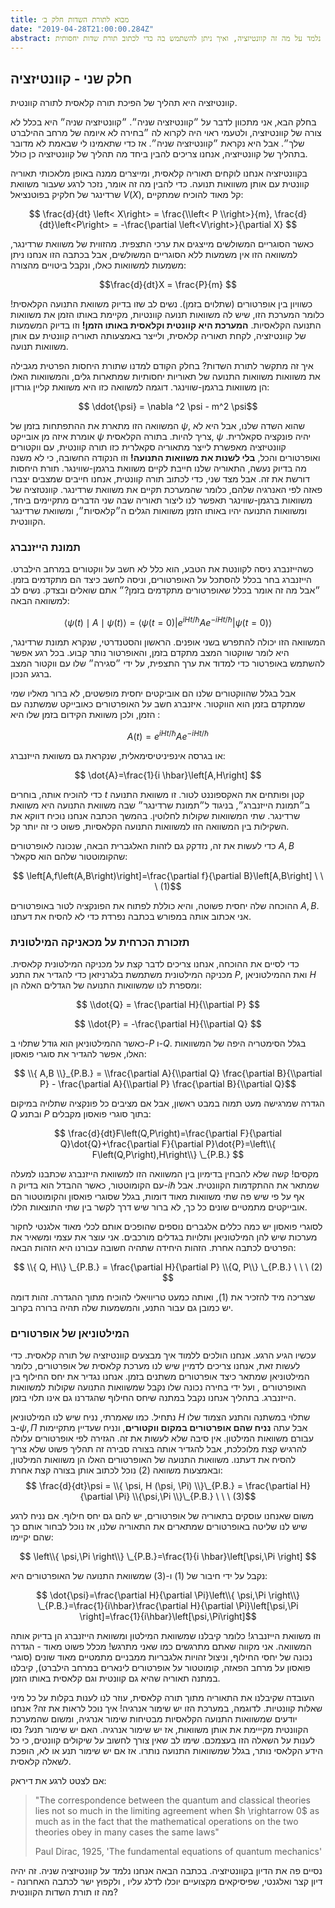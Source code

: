 ```yaml
---
title: מבוא לתורת השדות חלק ב׳
date: "2019-04-28T21:00:00.284Z"
abstract: חלק ב׳ במבוא לתורת השדות הקוונטית. בחלק זה נלמד על מה זה קוונטיזציה, ואיך ניתן להשתמש בה כדי לכתוב תורת שדות יחסותית.
---
```


## חלק שני - קוונטיזציה
קוונטיזציה היא תהליך של הפיכת תורה קלאסית לתורה קוונטית.

בחלק הבא, אני מתכוון לדבר על ״קוונטיזציה שניה״. ״קוונטיזציה שניה״ היא בכלל לא צורה של קוונטיזציה, ולטעמי ראוי היה לקרוא לה ״בחירה לא איומה של מרחב ההילברט שלך״. אבל היא נקראת ״קוונטיזציה שניה״. אז כדי שתאמינו לי שבאמת לא מדובר בתהליך של קוונטיזציה, אנחנו צריכים להבין ביחד מה תהליך של קוונטיזציה כן כולל.

בקוונטיזציה אנחנו לוקחים תאוריה קלאסית, ומייצרים ממנה באופן מלאכותי תאוריה קוונטית עם אותן משוואות תנועה. כדי להבין מה זה אומר, נזכר לרגע שעבור משוואת שרדינגר של חלקיק בפוטנציאל $V(X)$, קל מאוד להוכיח שמתקיים:

$$ \frac{d}{dt} \left< X\right> = \frac{\\left< P \\right>}{m}, \frac{d}{dt}\left<P\right> = -\frac{\partial \left<V\right>}{\partial X} $$

כאשר הסוגריים המשולשים מייצגים את ערכי התצפית. מהזווית של משוואת שרדינגר, למשוואה הזו אין משמעות ללא הסוגריים המשולשים, אבל  בכתבה הזו אנחנו ניתן משמעות למשוואות כאלו, ונקבל ביטויים מהצורה:

$$\frac{d}{dt}X = \frac{P}{m} $$

כשוויון בין אופרטורים (שתלוים בזמן). נשים לב שזו בדיוק משוואת התנועה הקלאסית! כלומר המערכת הזו, שיש לה משוואות תנועה קוונטיות, מקיימת באותו הזמן את משוואות התנועה הקלאסיות. **המערכת היא קוונטית וקלאסית באותו הזמן!** וזו בדיוק המשמעות של קוונטיזציה, לקחת תאוריה קלאסית, ולייצר באמצעותה תאוריה קוונטית עם אותן משוואות תנועה.

איך זה מתקשר לתורת השדות? בחלק הקודם למדנו שתורת היחסות הפרטית מגבילה את משוואות משוואות התנועה של תאוריות יחסותיות שמתארות גלים, והמשוואות האלו הן משוואות ברגמן-שווינגר. דוגמה למשוואה כזו היא משוואת קליין גורדון:

$$ \ddot{\psi} = \nabla ^2 \psi - m^2 \psi$$

המשוואה הזו מתארת את ההתפתחות בזמן של $\psi$, שהוא השדה שלנו, אבל היא לא אומרת איזה מן אובייקט $\psi$ צריך להיות. בתורה הקלאסית, $\psi$ יהיה פונקציה סקאלרית.  קוונטיזציה מאפשרת לייצר מתאוריה סקאלרית כזו תורה קוונטית, עם ווקטורים ואופרטורים והכל, **בלי לשנות את משוואות התנועה!** וזו הנקודה החשובה, כי לא משנה מה בדיוק נעשה, התאוריה שלנו חייבת לקיים משוואת ברגמן-שווינגר. תורת היחסות דורשת את זה. אבל מצד שני, כדי לכתוב תורה קוונטית, אנחנו חייבים שמצבים יצברו פאזה לפי האנרגיה שלהם, כלומר שהמערכת תקיים את משוואת שרדינגר. קוונטזציה של משוואות ברגמן-שווינגר תאפשר לנו ליצור תאוריה שבה שני הדברים מתקיימים ביחד, ומשוואות התנועה יהיו באותו הזמן משוואות הגלים ה״קלאסיות״, ומשוואת שרדינגר הקוונטית.

### תמונת הייזנברג

כשהייזנברג ניסה לקוונטת את הטבע, הוא כלל לא חשב על ווקטורים במרחב הילברט. הייזנברג בחר בכלל להסתכל על האופרטורים, וניסה לחשב כיצד הם מתקדמים בזמן. ״אבל מה זה אומר בכלל שאופרטורים מתקדמים בזמן?״ אתם שואלים ובצדק. נשים לב למשוואה הבאה:

$$ \left\langle \psi\left(t\right)\mid A\mid\psi\left(t\right)\right\rangle =\left\langle \psi\left(t=0\right)\right\rvert e^{iHt/\hbar}Ae^{-iHt/\hbar}\left\lvert \psi\left(t=0\right)\right\rangle  $$

המשוואה הזו יכולה להתפרש בשני אופנים. הראשון והסטנדרטי, שנקרא תמונת שרדינגר, היא לומר שווקטור המצב מתקדם בזמן, והאופרטור נותר קבוע. בכל רגע אפשר להשתמש באופרטור כדי למדוד את ערך התצפית, על ידי ״סגירה״ שלו עם ווקטור המצב ברגע הנכון.

אבל בגלל שהווקטורים שלנו הם אוביקטים יחסית מופשטים, לא ברור מאליו שמי שמתקדם בזמן הוא הווקטור. איזנברג חשב על האופרטורים כאובייקט שמשתנה עם הזמן, ולכן משוואת הקידום בזמן שלו היא :

$$ A\left(t\right)=e^{iHt/\hbar}Ae^{-iHt/\hbar} $$

או בגרסה אינפיניטיסימאלית, שנקראת גם משוואת הייזנברג:

$$ \dot{A}=\frac{1}{i \hbar}\left[A,H\right] $$

כדי להוכיח אותה, בוחרים $t$ קטן ופותחים את האקספוננט לטור. זו משוואת התנועה ב״תמונת הייזנברג״, בניגוד ל״תמונת שרדינגר״ שבה משוואת התנועה היא משוואת שרדינגר.  שתי המשוואות שקולות לחלוטין. בהמשך הכתבה אנחנו נוכיח דווקא את השקילות בין המשוואה הזו למשוואות התנועה הקלאסיות, פשוט כי זה יותר קל.

כדי לעשות את זה, נזדקק גם לזהות האלגברית הבאה, שנכונה לאופרטורים $A, B$ שהקומוטטור שלהם הוא סקאלר:

$$ \left[A,f\left(A,B\right)\right]=\frac{\partial f}{\partial B}\left[A,B\right] \ \ \ (1)$$

ההוכחה שלה יחסית פשוטה, והיא כוללת לפתוח את הפונקציה לטור באופרטורים $A,B$. אני אכתוב אותה במפורש בכתבה נפרדת כדי לא להסיח את דעתנו.

###  תזכורת הכרחית על מכאניקה המילטונית

כדי לסיים את ההוכחה, אנחנו צריכים לדבר קצת על מכניקה המילטונית קלאסית. מכניקה המילטונית משתמשת בלגרניזאן כדי להגדיר את התנע $P$, ואת ההמילטוניאן $H$ ומספרת לנו שמשוואות התנועה של הגדלים האלה הן:

$$ \\dot{Q} = \frac{\partial H}{\\partial P} $$

$$ \\dot{P} = -\frac{\partial H}{\\partial Q}  $$

כאשר ההמילטוניאן הוא גודל שתלוי ב-$P$ ו-$Q$. בגלל הסימטריה היפה של המשוואות האלו, אפשר להגדיר את סוגרי פואסון:

$$ \\{ A,B \\}_{P.B.}  = \\frac{\partial A}{\\partial Q} \frac{\partial B}{\\partial P} - \frac{\partial A}{\\partial P} \frac{\partial B}{\\partial Q}$$

הגדרה שמרגישה מעט תמוה במבט ראשון, אבל אם מציבים כל פונקציה שתלויה במיקום $Q$ ובתנע $P$ בתוך סוגרי פואסון מקבלים:

$$ \frac{d}{dt}F\left(Q,P\right)=\frac{\partial F}{\partial Q}\dot{Q}+\frac{\partial F}{\partial P}\dot{P}=\left\\{ F\left(Q,P\right),H\right\\} \_{P.B.} $$

מקסים! קשה שלא להבחין בדימיון בין המשוואה הזו למשוואת הייזנברג שכתבנו למעלה עם הקומוטטור, כאשר ההבדל הוא בדיוק ה-$i\hbar$ שמתאר את ההתקדמות הקוונטית. אבל אף על פי שיש פה שתי משוואות מאוד דומות, בגלל שסוגרי פואסון והקומוטטור הם אובייקטים מתמטיים שונים כל כך, לא ברור שיש דרך לקשר בין שתי התוצאות הללו.

לסוגרי פואסון יש כמה כללים אלגברים נוספים שהופכים אותם לכלי מאוד אלגנטי לחקור מערכות שיש להן המילטוניאן ותלויות בגדלים מורכבים. אני עוצר את עצמי ומשאיר את הפרטים לכתבה אחרת. הזהות היחידה שתהיה חשובה עבורנו היא הזהות הבאה:

$$ \\{ Q, H\\} \_{P.B.} = \frac{\partial H}{\partial P} \\{Q, P\\} \_{P.B.} \ \ \ (2) $$

שצריכה מיד להזכיר את (1), ואותה כמעט טריוויאלי להוכיח מתוך ההגדרה. זהות דומה יש כמובן גם עבור התנע, והמשמעות שלה תהיה ברורה בקרוב.

### המילטוניאן של אופרטורים

עכשיו הגיע הרגע. אנחנו הולכים ללמוד איך מבצעים קוונטיזציה של תורה קלאסית. כדי לעשות זאת, אנחנו צריכים לדמיין שיש לנו מערכת קלאסית של אופרטורים, כלומר המילטוניאן שמתאר כיצד אופרטורים משתנים בזמן. אנחנו נגדיר את יחס החילוף בין האופרטורים , ועל ידי בחירה נכונה שלו נקבל שמשוואות התנועה שקולות למשוואות הייזנברג. בתהליך אנחנו נקבל במתנה שיחס החילוף שהגדרנו גם אינו תלוי בזמן.

נתחיל. כמו שאמרתי, נניח שיש לנו המילטוניאן $H$ שתלוי במשתנה והתנע הצמוד שלו ב-$\psi, \Pi$ אבל עתה **נניח שהם אופרטורים במקום ווקטורים**, ונניח שעדיין מתקיימות עבורם משוואות המילטון. אין סיבה שלא לעשות את זה. הגזירה לפי אופרטורים עלולה להרגיש קצת מלוכלכת, אבל להגדיר אותה בצורה סבירה זה תהליך פשוט שלא צריך להסיח את דעתנו. משוואות התנועה של האופרטורים האלו הן משוואות המילטון, ובאמצעות משוואה (2) נוכל לכתוב אותן בצורה קצת אחרת:
$$ \frac{d}{dt}\psi = \\{ \psi, H (\psi, \Pi) \\}\_{P.B.} = \frac{\partial H}{\partial \Pi} \\{\psi,\Pi \\}\_{P.B.} \ \ \ (3)$$

משום שאנחנו עוסקים בתאוריה של אופרטורים, יש להם גם יחס חילוף. אם נניח לרגע שיש לנו שליטה באופרטורים שמתארים את התאוריה שלנו, אז נוכל לבחור אותם כך שהם יקיימו:

$$ \left\\{ \psi,\Pi \right\\} \_{P.B.}=\frac{1}{i \hbar}\left[\psi,\Pi \right] $$

נקבל על ידי חיבור של (1) ו-(3) שמשוואת התנועה של האופרטורים היא:

$$ \dot{\psi}=\frac{\partial H}{\partial \Pi}\left\\{ \psi,\Pi \right\\} \_{P.B.}=\frac{1}{i\hbar}\frac{\partial H}{\partial \Pi}\left[\psi,\Pi \right]=\frac{1}{i\hbar}\left[\psi,\Pi\right]$$

וזו משוואת הייזנברג! כלומר קיבלנו שמשוואת המילטון ומשוואת הייזנברג הן בדיוק אותה המשוואה. אני מקווה שאתם מתרגשים כמו שאני מתרגש! מכלל פשוט מאוד - הגדרה נכונה של יחסי החילוף, וניצול זהויות אלגבריות ממבניים מתמטיים מאוד שונים (סוגרי פואסון על מרחב הפאזה, קומוטטור על אופרטורים לינארים במרחב הילברט), קיבלנו במתנה תאוריה שהיא גם קוונטית וגם קלאסית באותו הזמן.

העובדה שקיבלנו את התאוריה מתוך תורה קלאסית, עוזר לנו לענות בקלות על כל מיני שאלות קוונטיות. לדוגמה, במערכת הזו יש שימור אנרגיה! איך נוכל לראות את זה? אנחנו יודעים שמשוואות התנועה הקלאסיות מבטיחות שימור אנרגיה, ומשום שהמערכת הקוונטית מקייימת את אותן משוואות, אז יש שימור אנרגיה. האם יש שימור תנע? נסו לענות על השאלה הזו בעצמכם. שימו לב שאין צורך לחשוב על שיקולים קוונטים, כי כל הידע הקלאסי נותר, בגלל שמשוואות התנועה נותרו. אז אם יש שימור תנע או לא, הופכת לשאלה קלאסית.

אם לצטט לרגע את דיראק:


> <div class='english'>"The correspondence between the quantum and classical theories lies not so much in the limiting agreement when $h \rightarrow 0$ as much as in the fact that the mathematical operations on the two theories obey in many cases the same laws"
>
>Paul Dirac, 1925, 'The fundamental equations of quantum mechanics'</div>

נסיים פה את הדיון בקוונטיזציה. בכתבה הבאה אנחנו נלמד על קוונטיזציה שניה. זה יהיה דיון קצר ואלגנטי, שפיסיקאים מקצועיים יוכלו לדלג עליו , ולקפוץ ישר לכתבה האחרונה - מה זו תורת השדות הקוונטית?
